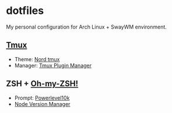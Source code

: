 # dotfiles

My personal configuration for Arch Linux + SwayWM environment.

## [Tmux](https://github.com/tmux/tmux)
- Theme: [Nord tmux](https://github.com/arcticicestudio/nord-tmux)
- Manager: [Tmux Plugin Manager](https://github.com/tmux-plugins/tpm)


## ZSH + [Oh-my-ZSH!](https://github.com/ohmyzsh/ohmyzsh)
 - Prompt: [Powerlevel10k](https://github.com/romkatv/powerlevel10k)
 - [Node Version Manager](https://github.com/nvm-sh/nvm)
